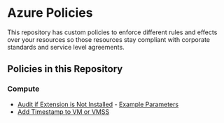 # Azure Policies
This repository has custom policies to enforce different rules and effects over your resources so those resources stay compliant with corporate standards and service level agreements.

## Policies in this Repository
### Compute
* [Audit if Extension is Not Installed](Compute/check_extension_policy.json) - [Example Parameters](Compute/check_extension_policy_ex.md)
* [Add Timestamp to VM or VMSS](Compute/add_timestamp.json)
